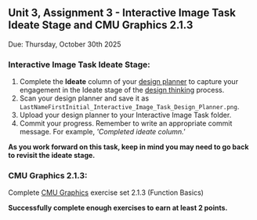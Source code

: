 ## Unit 3, Assignment 3 - Interactive Image Task Ideate Stage and CMU Graphics 2.1.3
Due: Thursday, October 30th 2025

### Interactive Image Task Ideate Stage:
1. Complete the **Ideate** column of your [design planner](https://github.com/MrJSwotinsky/AP_Computer_Science_Principles_2025_2026/blob/main/Resources/Design%20Planner.pdf) to capture your engagement in the Ideate stage of the [design thinking](https://github.com/MrJSwotinsky/AP_Computer_Science_Principles_2025_2026/blob/main/Resources/Design%20Thinking.pdf) process.<br>
2. Scan your design planner and save it as `LastNameFirstInitial_Interactive_Image_Task_Design_Planner.png`.<br>
3. Upload your design planner to your Interactive Image Task folder.
4. Commit your progress.  Remember to write an appropriate commit message.  For example, *'Completed ideate column.'*

**As you work forward on this task, keep in mind you may need to go back to revisit the ideate stage.**

### CMU Graphics 2.1.3:
Complete [CMU Graphics](https://academy.cs.cmu.edu/) exercise set 2.1.3 (Function Basics)

**Successfully complete enough exercises to earn at least 2 points.**

    
